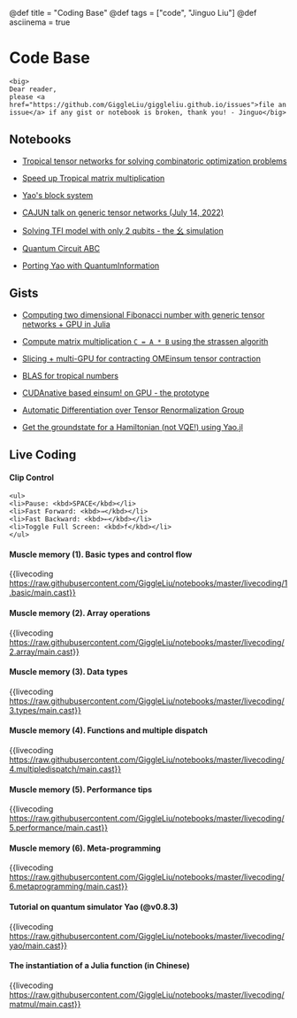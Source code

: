 @def title = "Coding Base"
@def tags = ["code", "Jinguo Liu"]
@def asciinema = true

# Code Base
~~~
<big>
Dear reader,
please <a href="https://github.com/GiggleLiu/giggleliu.github.io/issues">file an issue</a> if any gist or notebook is broken, thank you! - Jinguo</big>
~~~


## Notebooks

* [Tropical tensor networks for solving combinatoric optimization problems](https://giggleliu.github.io/notebooks/notebooks/tropicaltensornetwork.html)
* [Speed up Tropical matrix multiplication](https://giggleliu.github.io/notebooks/notebooks/tropicalgemm.html)
* [Yao's block system](https://giggleliu.github.io/notebooks/notebooks/yaoblocks.html)
* [CAJUN talk on generic tensor networks (July 14, 2022)](https://giggleliu.github.io/notebooks/notebooks/CAJUN07142022.html)

* [Solving TFI model with only 2 qubits - the 幺 simulation](/_htmls/TwoQubit-VQE/)
* [Quantum Circuit ABC](/_htmls/qc-abc/)
* [Porting Yao with QuantumInformation](/_htmls/yao_port_qi/)

## Gists
* [Computing two dimensional Fibonacci number with generic tensor networks + GPU in Julia](https://gist.github.com/GiggleLiu/dd208e04456dd6aba140b7b304a7d020)

* [Compute matrix multiplication `C = A * B` using the strassen algorith](https://gist.github.com/GiggleLiu/62c4d4a0c54855fdf4a0456ad82fd6f5)

* [Slicing + multi-GPU for contracting OMEinsum tensor contraction](https://gist.github.com/GiggleLiu/d5b66c9883f0c5df41a440589983ab99)

* [BLAS for tropical numbers](https://gist.github.com/GiggleLiu/a6d2bed21731fa344f4d7c1660f35952)

* [CUDAnative based einsum! on GPU - the prototype](https://gist.github.com/GiggleLiu/d72b04fd4d2123a4dba0d024e210da6c)
* [Automatic Differentiation over Tensor Renormalization Group](https://gist.github.com/GiggleLiu/0fb539d1a453b2cc6aca769d14d2cc79)
* [Get the groundstate for a Hamiltonian (not VQE!) using Yao.jl](https://gist.github.com/GiggleLiu/5258ebc44e2b1460514be3f5da71aa1d)

## Live Coding
#### Clip Control
~~~
<ul>
<li>Pause: <kbd>SPACE</kbd></li>
<li>Fast Forward: <kbd>→</kbd></li>
<li>Fast Backward: <kbd>←</kbd></li>
<li>Toggle Full Screen: <kbd>f</kbd></li>
</ul>
~~~

#### Muscle memory (1). Basic types and control flow
{{livecoding https://raw.githubusercontent.com/GiggleLiu/notebooks/master/livecoding/1.basic/main.cast}}

#### Muscle memory (2). Array operations
{{livecoding https://raw.githubusercontent.com/GiggleLiu/notebooks/master/livecoding/2.array/main.cast}}

#### Muscle memory (3). Data types
{{livecoding https://raw.githubusercontent.com/GiggleLiu/notebooks/master/livecoding/3.types/main.cast}}

#### Muscle memory (4). Functions and multiple dispatch
{{livecoding https://raw.githubusercontent.com/GiggleLiu/notebooks/master/livecoding/4.multipledispatch/main.cast}}

#### Muscle memory (5). Performance tips
{{livecoding https://raw.githubusercontent.com/GiggleLiu/notebooks/master/livecoding/5.performance/main.cast}}

#### Muscle memory (6). Meta-programming
{{livecoding https://raw.githubusercontent.com/GiggleLiu/notebooks/master/livecoding/6.metaprogramming/main.cast}}

#### Tutorial on quantum simulator Yao (@v0.8.3)
{{livecoding https://raw.githubusercontent.com/GiggleLiu/notebooks/master/livecoding/yao/main.cast}}

#### The instantiation of a Julia function (in Chinese)

{{livecoding https://raw.githubusercontent.com/GiggleLiu/notebooks/master/livecoding/matmul/main.cast}}


